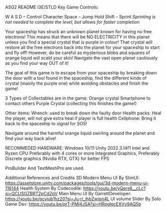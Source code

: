ASG2 README I3E/STLD
Key Game Controls:

W A S D – Control Character
Space – Jump
Hold Shift – Sprint
*Sprinting is not needed to complete the level, but allows for faster completion*

Your spaceship has struck an unknown planet known for having no free electrons! This means that there will be NO ELECTRICITY in this planet unless you find a special crystal that is purple in colour! That crystal will restore all the free electrons back into the planet for your spaceship to start and fly off! However, do be careful as mysterious blobs and squares of orange liquid will scald your skin!
Navigate the vast open planet cautiously as you find your way OUT of it! 

The goal of this game is to escape from your spaceship by breaking down the door with a tool found in the spaceship, find the different kinds of crystal (mainly the purple one) while avoiding obstacles and finish the game!

3 Types of Collectables are in the game: 
Orange crystal
Smartphone to contact others
Purple Crystal (collecting this finishes the game!)

Other items:
Wrench: used to break down the faulty door
Health packs: Heal the player, will not give extra heal if player is full health
Cellphone: Bring it back to the spaceship to signal for SOS!

Navigate around the harmful orange liquid swirling around the planet and find your way back alive!



RECOMMEDED HARDWARE:
Windows 10/11
Unity 2022.3.14f1
Intel and Ryzen CPU Preferably with 4 cores or more
Integrated Graphics, Preferably Discrete graphics (Nvidia RTX, GTX) for better FPS



ProBulider And TextMeshPro are used.

Additional References and Credits
3D Modern Menu UI
By SlimUI: https://assetstore.unity.com/packages/tools/gui/3d-modern-menu-ui-116144
Health System
By Codecodile: https://youtu.be/yQers6__cLc?si=QCUSGZBRT2pCdZpV
Main Menu UI
By GarrettDeveloper:  https://youtu.be/pcyiub1hz20?si=Ju-ri_ihbZwipn4L
UI volume Slider
By Solo Game Dev: https://youtu.be/prT-PMl4JSA?si=HRogIecEXVv9AQ5b
